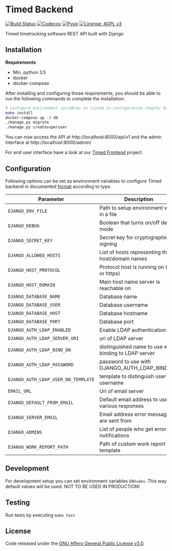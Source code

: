 # Timed Backend

[![Build Status](https://travis-ci.org/adfinis-sygroup/timed-backend.svg?branch=master)](https://travis-ci.org/adfinis-sygroup/timed-backend)
[![Codecov](https://codecov.io/gh/adfinis-sygroup/timed-backend/branch/master/graph/badge.svg)](https://codecov.io/gh/adfinis-sygroup/timed-backend)
[![Pyup](https://pyup.io/repos/github/adfinis-sygroup/timed-backend/shield.svg)](https://pyup.io/account/repos/github/adfinis-sygroup/timed-backend/)
[![License: AGPL v3](https://img.shields.io/badge/License-AGPL%20v3-blue.svg)](https://www.gnu.org/licenses/agpl-3.0)

Timed timetracking software REST API built with Django

## Installation

**Requirements**
* Min. python 3.5
* docker
* docker-compose

After installing and configuring those requirements, you should be able to run the following
commands to complete the installation:
```bash
# configure environment variables as listed in configuration chapter below
make install
docker-compose up -d db
./manage.py migrate
./manage.py createsuperuser
```

You can now access the API at http://localhost:8000/api/v1 and the admin interface at http://localhost:8000/admin/

For end user interface have a look at our [Timed Frontend](https://github.com/adfinis-sygroup/timed-frontend) project.

## Configuration

Following options can be set as environment variables to configure Timed backend in documented [format](https://github.com/joke2k/django-environ#supported-types)
according to type.

| Parameter                           | Description                                                | Default                          |
| ----------------------------------- | ---------------------------------------------------------- | -------------------------------- |
| `DJANGO_ENV_FILE`                   | Path to setup environment vars in a file                   | .env                             |
| `DJANGO_DEBUG`                      | Boolean that turns on/off debug mode                       | False                            |
| `DJANGO_SECRET_KEY`                 | Secret key for cryptographic signing                       | not set (required)               |
| `DJANGO_ALLOWED_HOSTS`              | List of hosts representing the host/domain names           | not set (required)               |
| `DJANGO_HOST_PROTOCOL`              | Protocol host is running on (http or https)                | http                             |
| `DJANGO_HOST_DOMAIN`                | Main host name server is reachable on                      | not set (required)               |
| `DJANGO_DATABASE_NAME`              | Database name                                              | timed                            |
| `DJANGO_DATABASE_USER`              | Database username                                          | timed                            |
| `DJANGO_DATABASE_HOST`              | Database hostname                                          | localhost                        |
| `DJANGO_DATABASE_PORT`              | Database port                                              | 5432                             |
| `DJANGO_AUTH_LDAP_ENABLED`          | Enable LDAP authentication                                 | False                            |
| `DJANGO_AUTH_LDAP_SERVER_URI`       | uri of LDAP server                                         | not set                          |
| `DJANGO_AUTH_LDAP_BIND_DN`          | distinguished name to use when binding to LDAP server      | not set                          |
| `DJANGO_AUTH_LDAP_PASSWORD`         | password to use with DJANGO_AUTH_LDAP_BIND_DN              | not set                          |
| `DJANGO_AUTH_LDAP_USER_DN_TEMPLATE` | template to distinguish user’s username                    | not set                          |
| `EMAIL_URL`                         | Uri of email server                                        | smtp://localhost:25              |
| `DJANGO_DEFAULT_FROM_EMAIL`         | Default email address to use for various responses         | webmaster@localhost              |
| `DJANGO_SERVER_EMAIL`               | Email address error messages are sent from                 | root@localhost                   |
| `DJANGO_ADMINS`                     | List of people who get error notifications                 | not set                          |
| `DJANGO_WORK_REPORT_PATH`           | Path of custom work report template                        | not set                          |


## Development

For development setup you can set environment variables `ENV=dev`. This way default values will be used. NOT TO BE USED IN PRODUCTION!

## Testing
Run tests by executing `make test`

## License
Code released under the [GNU Affero General Public License v3.0](LICENSE).
